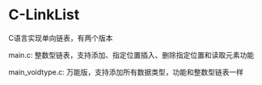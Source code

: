# C-LinkList
C语言实现单向链表，有两个版本

main.c: 整数型链表，支持添加、指定位置插入、删除指定位置和读取元素功能

main_voidtype.c: 万能版，支持添加所有数据类型，功能和整数型链表一样
